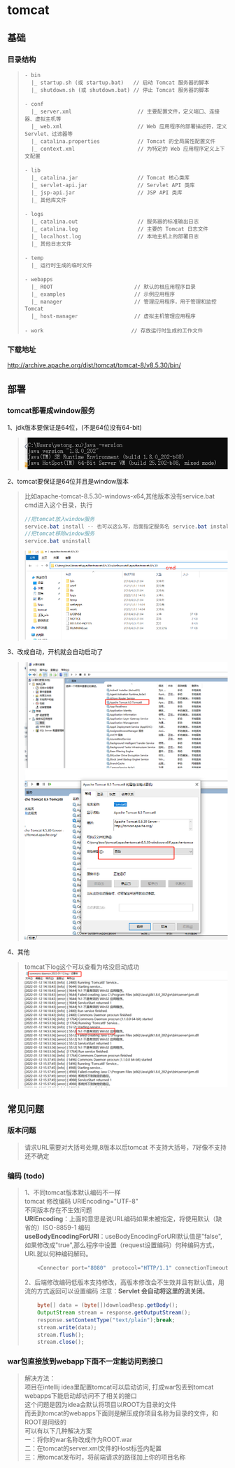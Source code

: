 # tomcat

## 基础
### 目录结构
> ```
> - bin
>   |_ startup.sh (或 startup.bat)   // 启动 Tomcat 服务器的脚本
>   |_ shutdown.sh (或 shutdown.bat) // 停止 Tomcat 服务器的脚本
> 
> - conf
>   |_ server.xml                     // 主要配置文件，定义端口、连接器、虚拟主机等
>   |_ web.xml                        // Web 应用程序的部署描述符，定义 Servlet、过滤器等
>   |_ catalina.properties            // Tomcat 的全局属性配置文件
>   |_ context.xml                    // 为特定的 Web 应用程序定义上下文配置
> 
> - lib
>   |_ catalina.jar                   // Tomcat 核心类库
>   |_ servlet-api.jar                // Servlet API 类库
>   |_ jsp-api.jar                    // JSP API 类库
>   |_ 其他库文件
> 
> - logs
>   |_ catalina.out                   // 服务器的标准输出日志
>   |_ catalina.log                   // 主要的 Tomcat 日志文件
>   |_ localhost.log                  // 本地主机上的部署日志
>   |_ 其他日志文件
> 
> - temp
>   |_ 运行时生成的临时文件
>   
> - webapps
>   |_ ROOT                          // 默认的根应用程序目录
>   |_ examples                      // 示例应用程序
>   |_ manager                       // 管理应用程序，用于管理和监控 Tomcat
>   |_ host-manager                  // 虚拟主机管理应用程序
> 
> - work                            // 存放运行时生成的工作文件
> 
>```

### 下载地址
<http://archive.apache.org/dist/tomcat/tomcat-8/v8.5.30/bin/>


## 部署
### tomcat部署成window服务
1、jdk版本要保证是64位，(不是64位没有64-bit)
>![image-20221108162159623](tomcat.assets/image-20221108162159623.png)

2、tomcat要保证是64位并且是window版本
> 比如apache-tomcat-8.5.30-windows-x64,其他版本没有service.bat\
> cmd进入这个目录，执行
> ```java
> //把tomcat放入window服务
> service.bat install -- 也可以这么写，后面指定服务名 service.bat install tomcat8
> //把tomcat移除window服务
> service.bat uninstall
> ```
> ![image-20221108162220881](tomcat.assets/image-20221108162220881.png)

3、改成自动，开机就会自动启动了
> ![image-20221108162233181](tomcat.assets/image-20221108162233181.png)
> ![image-20221108162242507](tomcat.assets/image-20221108162242507.png)

4、其他
> tomcat下log这个可以查看为啥没启动成功
> ![image-20221108162250713](tomcat.assets/image-20221108162250713.png)


## 常见问题
### 版本问题
> 请求URL需要对大括号处理,8版本以后tomcat 不支持大括号，7好像不支持 还不确定

### 编码 (todo)
> 1、不同tomcat版本默认编码不一样\
> tomcat 修改编码  URIEncoding="UTF-8"\
> 不同版本存在不生效问题\
> **URIEncoding**：上面的意思是说URL编码如果未被指定，将使用默认（缺省的）ISO-8859-1 编码\
> **useBodyEncodingForURI**：useBodyEncodingForURI默认值是"false",如果修改成"true",那么程序中设置（request设置编码）何种编码方式，URL就以何种编码解码。
> ```java
>     <Connector port="8080"  protocol="HTTP/1.1" connectionTimeout="20000" redirectPort="8443" URIEncoding="UTF-8" useBodyEncodingForURI="false" />
> ```
> 2、后端修改编码低版本支持修改，高版本修改会不生效并且有默认值，用流的方式返回可以设置编码
> 注意：**Servlet 会自动将这里的流关闭**。
> ```java
>     byte[] data = (byte[])downloadResp.getBody();
>     OutputStream stream = response.getOutputStream();
>     response.setContentType("text/plain");break;
>     stream.write(data);
>     stream.flush();
>     stream.close();
> ```

### war包直接放到webapp下面不一定能访问到接口
> 解决方法：\
> 项目在intellij idea里配置tomcat可以启动访问, 打成war包丢到tomcat webapps下能启动却访问不了相关的接口\
> ​    这个问题是因为idea会默认将项目以ROOT为目录的文件\
> ​    而丢到tomcat的webapps下面则是解压成你项目名称为目录的文件，和ROOT是同级的\
> ​    可以有以下几种解决方案\
> ​    一：将你的war名称改成作为ROOT.war\
> ​    二：在tomcat的server.xml文件的Host标签内配置\
> ​    三：用tomcat发布时，将前端请求的路径加上你的项目名称